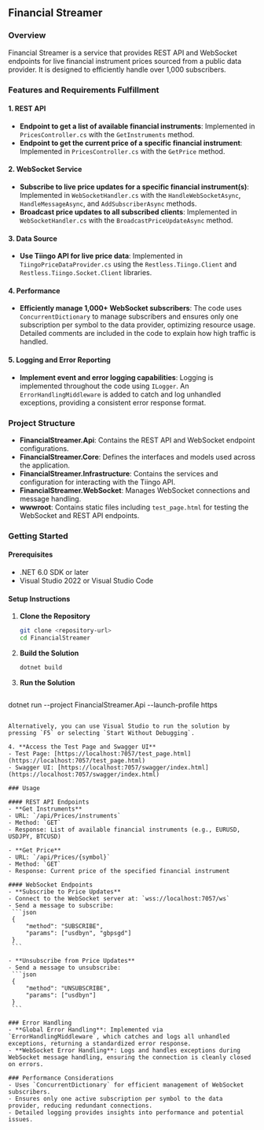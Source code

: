 

## Financial Streamer

### Overview
Financial Streamer is a service that provides REST API and WebSocket endpoints for live financial instrument prices sourced from a public data provider. It is designed to efficiently handle over 1,000 subscribers.

### Features and Requirements Fulfillment

#### 1. REST API
- **Endpoint to get a list of available financial instruments**: Implemented in `PricesController.cs` with the `GetInstruments` method.
- **Endpoint to get the current price of a specific financial instrument**: Implemented in `PricesController.cs` with the `GetPrice` method.

#### 2. WebSocket Service
- **Subscribe to live price updates for a specific financial instrument(s)**: Implemented in `WebSocketHandler.cs` with the `HandleWebSocketAsync`, `HandleMessageAsync`, and `AddSubscriberAsync` methods.
- **Broadcast price updates to all subscribed clients**: Implemented in `WebSocketHandler.cs` with the `BroadcastPriceUpdateAsync` method.

#### 3. Data Source
- **Use Tiingo API for live price data**: Implemented in `TiingoPriceDataProvider.cs` using the `Restless.Tiingo.Client` and `Restless.Tiingo.Socket.Client` libraries.

#### 4. Performance
- **Efficiently manage 1,000+ WebSocket subscribers**: The code uses `ConcurrentDictionary` to manage subscribers and ensures only one subscription per symbol to the data provider, optimizing resource usage. Detailed comments are included in the code to explain how high traffic is handled.

#### 5. Logging and Error Reporting
- **Implement event and error logging capabilities**: Logging is implemented throughout the code using `ILogger`. An `ErrorHandlingMiddleware` is added to catch and log unhandled exceptions, providing a consistent error response format.

### Project Structure
- **FinancialStreamer.Api**: Contains the REST API and WebSocket endpoint configurations.
- **FinancialStreamer.Core**: Defines the interfaces and models used across the application.
- **FinancialStreamer.Infrastructure**: Contains the services and configuration for interacting with the Tiingo API.
- **FinancialStreamer.WebSocket**: Manages WebSocket connections and message handling.
- **wwwroot**: Contains static files including `test_page.html` for testing the WebSocket and REST API endpoints.

### Getting Started

#### Prerequisites
- .NET 6.0 SDK or later
- Visual Studio 2022 or Visual Studio Code

#### Setup Instructions

1. **Clone the Repository**
   ```bash
   git clone <repository-url>
   cd FinancialStreamer
   ```

2. **Build the Solution**
   ```bash
   dotnet build
   ```

3. **Run the Solution**
   ```bash
dotnet run --project FinancialStreamer.Api --launch-profile https

   ```

   Alternatively, you can use Visual Studio to run the solution by pressing `F5` or selecting `Start Without Debugging`.

4. **Access the Test Page and Swagger UI**
   - Test Page: [https://localhost:7057/test_page.html](https://localhost:7057/test_page.html)
   - Swagger UI: [https://localhost:7057/swagger/index.html](https://localhost:7057/swagger/index.html)

### Usage

#### REST API Endpoints
- **Get Instruments**
  - URL: `/api/Prices/instruments`
  - Method: `GET`
  - Response: List of available financial instruments (e.g., EURUSD, USDJPY, BTCUSD)

- **Get Price**
  - URL: `/api/Prices/{symbol}`
  - Method: `GET`
  - Response: Current price of the specified financial instrument

#### WebSocket Endpoints
- **Subscribe to Price Updates**
  - Connect to the WebSocket server at: `wss://localhost:7057/ws`
  - Send a message to subscribe:
    ```json
    {
        "method": "SUBSCRIBE",
        "params": ["usdbyn", "gbpsgd"]
    }
    ```

- **Unsubscribe from Price Updates**
  - Send a message to unsubscribe:
    ```json
    {
        "method": "UNSUBSCRIBE",
        "params": ["usdbyn"]
    }
    ```

### Error Handling
- **Global Error Handling**: Implemented via `ErrorHandlingMiddleware`, which catches and logs all unhandled exceptions, returning a standardized error response.
- **WebSocket Error Handling**: Logs and handles exceptions during WebSocket message handling, ensuring the connection is cleanly closed on errors.

### Performance Considerations
- Uses `ConcurrentDictionary` for efficient management of WebSocket subscribers.
- Ensures only one active subscription per symbol to the data provider, reducing redundant connections.
- Detailed logging provides insights into performance and potential issues.


